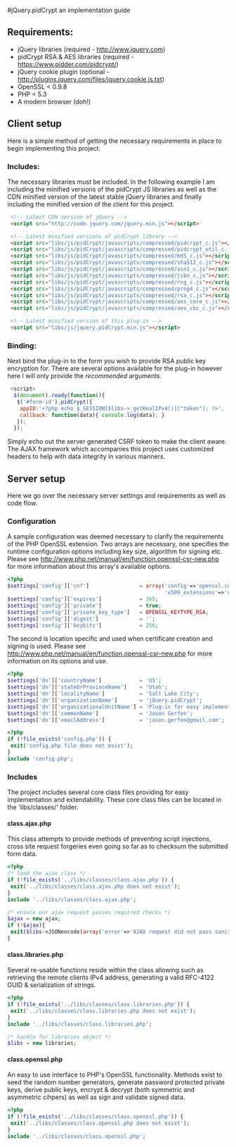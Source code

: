 #jQuery.pidCrypt an implementation guide

## Requirements:
* jQuery libraries (required - http://www.jquery.com)
* pidCrypt RSA & AES libraries (required - https://www.pidder.com/pidcrypt/)
* jQuery cookie plugin (optional - http://plugins.jquery.com/files/jquery.cookie.js.txt)
* OpenSSL < 0.9.8
* PHP < 5.3
* A modern browser (doh!)

## Client setup
Here is a simple method of getting the necessary requirements in place to
begin implementing this project.

### Includes:
The necessary libraries must be included. In the following example I am
including the minified versions of the pidCrypt JS libraries as well as the
CDN minified version of the latest stable jQuery libraries and finally
including the minified version of the client for this project.

```html
 <!-- Latest CDN version of jQuery -->
 <script src="http://code.jquery.com/jquery.min.js"></script>

 <!-- Latest minified versions of pidCrypt library -->
 <script src="libs/js/pidCrypt/javascripts/compressed/pidcrypt_c.js"></script>
 <script src="libs/js/pidCrypt/javascripts/compressed/pidcrypt_util_c.js"></script>
 <script src="libs/js/pidCrypt/javascripts/compressed/md5_c.js"></script>
 <script src="libs/js/pidCrypt/javascripts/compressed/sha512_c.js"></script>
 <script src="libs/js/pidCrypt/javascripts/compressed/asn1_c.js"></script>
 <script src="libs/js/pidCrypt/javascripts/compressed/jsbn_c.js"></script>
 <script src="libs/js/pidCrypt/javascripts/compressed/rng_c.js"></script>
 <script src="libs/js/pidCrypt/javascripts/compressed/prng4_c.js"></script>
 <script src="libs/js/pidCrypt/javascripts/compressed/rsa_c.js"></script>
 <script src="libs/js/pidCrypt/javascripts/compressed/aes_core_c.js"></script>
 <script src="libs/js/pidCrypt/javascripts/compressed/aes_cbc_c.js"></script>

 <!-- Latest minified version of this plug-in -->
 <script src="libs/js/jquery.pidCrypt.min.js"></script>
```

### Binding:
Next bind the plug-in to the form you wish to provide RSA public key
encryption for. There are several options available for the plug-in however
here I will only provide the *recommended* arguments.
   
```javascript
 <script>
  $(document).ready(function(){
   $('#form-id').pidCrypt({
    appID:'<?php echo $_SESSION[$libs->_getRealIPv4()]["token"]; ?>',
    callback: function(data){ console.log(data); }
   });
  });
```

Simply echo out the server generated CSRF token to make the client aware. The
AJAX framework which accompanies this project uses customized headers to help
with data integrity in various manners.
   
## Server setup
Here we go over the necessary server settings and requirements as well as
code flow.

### Configuration
A sample configuration was deemed necessary to clarify the requirements of the
PHP OpenSSL extension. Two arrays are necessary, one specifies the runtime
configuration options including key size, algorithm for signing etc. Please
see http://www.php.net/manual/en/function.openssl-csr-new.php for more
information about this array's available options.

```php
<?php
$settings['config']['cnf']                = array('config'=>'openssl.cnf',
                                                  'x509_extensions'=>'usr_cert');
$settings['config']['expires']            = 365;
$settings['config']['private']            = true;
$settings['config']['private_key_type']   = OPENSSL_KEYTYPE_RSA;
$settings['config']['digest']             = '';
$settings['config']['keybits']            = 256;
```

The second is location specific and used when certificate creation and signing
is used. Please see http://www.php.net/manual/en/function.openssl-csr-new.php for
more information on its options and use.

```php
<?php
$settings['dn']['countryName']            = 'US';
$settings['dn']['stateOrProvinceName']    = 'Utah';
$settings['dn']['localityName']           = 'Salt Lake City';
$settings['dn']['organizationName']       = 'jQuery.pidCrypt';
$settings['dn']['organizationalUnitName'] = 'Plug-in for easy implementation of RSA public key encryption';
$settings['dn']['commonName']             = 'Jason Gerfen';
$settings['dn']['emailAddress']           = 'jason.gerfen@gmail.com';
```

```php
<?php
if (!file_exists('config.php')) {
 exit('config.php file does not exist');
}
include 'config.php';
```

### Includes
The project includes several core class files providing for easy implementation
and extendability. These core class files can be located in the 'libs/classes/'
folder.

#### class.ajax.php
This class attempts to provide methods of preventing script injections, cross
site request forgeries even going so far as to checksum the submitted form
data.

```php
<?php
/* load the ajax class */
if (!file_exists('../libs/classes/class.ajax.php')) {
 exit('../libs/classes/class.ajax.php does not exist');
}
include '../libs/classes/class.ajax.php';

/* ensure our ajax request passes required checks */
$ajax = new ajax;
if (!$ajax){
 exit($libs->JSONencode(array('error'=>'AJAX request did not pass sanity checks')));
}
```

#### class.libraries.php
Several re-usable functions reside within the class allowing such as retrieving
the remote clients IPv4 address, generating a valid RFC-4122 GUID & serialization
of strings.

```php
<?php
if (!file_exists('../libs/classes/class.libraries.php')) {
 exit('../libs/classes/class.libraries.php does not exist');
}
include '../libs/classes/class.libraries.php';

/* handle for libraries object */
$libs = new libraries;
```

#### class.openssl.php
An easy to use interface to PHP's OpenSSL functionality. Methods exist to seed
the random number generators, generate password protected private keys, derive
public keys, encrypt & decrypt (both symmetric and asymmetric cihpers) as well
as sign and validate signed data.

```php
<?php
if (!file_exists('../libs/classes/class.openssl.php')) {
 exit('../libs/classes/class.openssl.php does not exist');
}
include '../libs/classes/class.openssl.php';
```

### 
